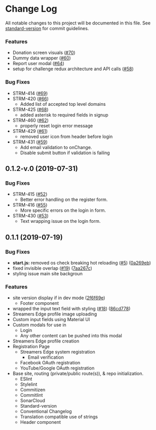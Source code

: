 # Change Log

All notable changes to this project will be documented in this file. See [standard-version](https://github.com/conventional-changelog/standard-version) for commit guidelines.

<a name="0.5.0-v.0"></a>

### Features
* Donation screen visuals ([#70](https://github.com/PBSA/StreamersEdge-GUI/pull/70))
* Dummy data wrapper ([#60](https://github.com/PBSA/StreamersEdge-GUI/pull/60))
* Report user modal ([#64](https://github.com/PBSA/StreamersEdge-GUI/pull/64))
* setup for challenge redux architecture and API calls ([#58](https://github.com/PBSA/StreamersEdge-GUI/pull/58))

### Bug Fixes
* STRM-414 ([#69](https://github.com/PBSA/StreamersEdge-GUI/pull/69))
* STRM-420 ([#66](https://github.com/PBSA/StreamersEdge-GUI/pull/66))
  * Added list of accepted top level domains
* STRM-425 ([#68](https://github.com/PBSA/StreamersEdge-GUI/pull/68))
  * added asterisk to required fields in signup
* STRM-460 ([#62](https://github.com/PBSA/StreamersEdge-GUI/pull/62))
  * properly reset login error message
* STRM-429 ([#61](https://github.com/PBSA/StreamersEdge-GUI/pull/61))
  * removed user icon from header before login
* STRM-431 ([#59](https://github.com/PBSA/StreamersEdge-GUI/pull/59))
  * Add email validation to onChange.
  * Disable submit button if validation is failing
<a name="0.1.2-v.0"></a>
## 0.1.2-v.0 (2019-07-31)

### Bug Fixes

* STRM-415 ([#52](https://github.com/PBSA/StreamersEdge-GUI/issues/52))
  * Better error handling on the register form.
* STRM-416 ([#55](https://github.com/PBSA/StreamersEdge-GUI/issues/55))
  * More specific errors on the login in form.
* STRM-430 ([#53](https://github.com/PBSA/StreamersEdge-GUI/issues/5))
  * Text wrapping issue on the login form.


<a name="0.1.1"></a>
## 0.1.1 (2019-07-19)


### Bug Fixes

* **start.js:** removed os check breaking hot reloading ([#5](https://github.com/PBSA/StreamersEdge-GUI/issues/5)) ([0a269eb](https://github.com/PBSA/StreamersEdge-GUI/commit/0a269eb))
* fixed invisible overlap ([#19](https://github.com/PBSA/StreamersEdge-GUI/issues/19)) ([7aa267c](https://github.com/PBSA/StreamersEdge-GUI/commit/7aa267c))
* styling issue main site backgroun


### Features

* site version display if in dev mode ([2f6f69e](https://github.com/PBSA/StreamersEdge-GUI/commit/2f6f69e))
  * Footer component
* wrapped the input text field with styling ([#18](https://github.com/PBSA/StreamersEdge-GUI/issues/18)) ([86cd778](https://github.com/PBSA/StreamersEdge-GUI/commit/86cd778))
* Streamers Edge profile image uploading
* Custom input fields using Material UI
* Custom modals for use in
  * Login
  * Any other content can be pushed into this modal
* Streamers Edge profile creation
* Registration Page
  * Streamers Edge system registration
    * Email verification
  * Facebook OAuth registration
  * YouTube/Google OAuth registration
* Base site, routing (private/public route(s)), & repo initialization.
  * ESlint
  * Stylelint
  * Commitizen
  * Commitlint
  * SonarCloud
  * Standard-version
  * Conventional Changelog
  * Translation compatible use of strings
  * Header component
